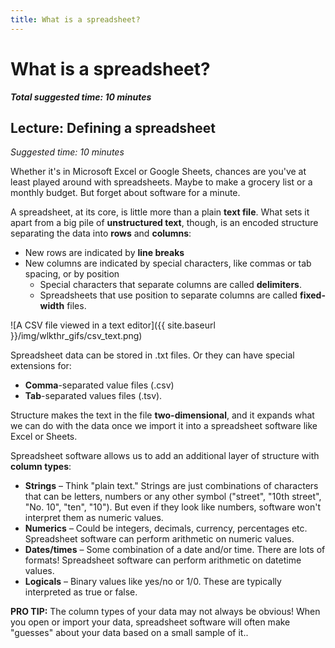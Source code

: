 ```yaml
---
title: What is a spreadsheet?
---
```


# What is a spreadsheet?

***Total suggested time: 10 minutes***

## Lecture: Defining a spreadsheet
*Suggested time: 10 minutes*

Whether it's in Microsoft Excel or Google Sheets, chances are you've at least played around with spreadsheets. Maybe to make a grocery list or a monthly budget. But forget about software for a minute.

A spreadsheet, at its core, is little more than a plain **text file**. What sets it apart from a big pile of **unstructured text**, though, is an encoded structure separating the data into **rows** and **columns**:
* New rows are indicated by **line breaks**
* New columns are indicated by special characters, like commas or tab spacing, or by position
	* Special characters that separate columns are called **delimiters**.
	* Spreadsheets that use position to separate columns are called **fixed-width** files.

![A CSV file viewed in a text editor]({{ site.baseurl }}/img/wlkthr_gifs/csv_text.png)

Spreadsheet data can be stored in .txt files. Or they can have special extensions for:
* **Comma**-separated value files (.csv)
* **Tab**-separated values files (.tsv). 

Structure makes the text in the file **two-dimensional**, and it expands what we can do with the data once we import it into a spreadsheet software like Excel or Sheets.

Spreadsheet software allows us to add an additional layer of structure with **column types**:
* **Strings** – Think "plain text." Strings are just combinations of characters that can be letters, numbers or any other symbol ("street", "10th street", "No. 10", "ten", "10"). But even if they look like numbers, software won't interpret them as numeric values.
* **Numerics** – Could be integers, decimals, currency, percentages etc. Spreadsheet software can perform arithmetic on numeric values.
* **Dates/times** – Some combination of a date and/or time. There are lots of formats! Spreadsheet software can perform arithmetic on datetime values.
* **Logicals** – Binary values like yes/no or 1/0. These are typically interpreted as true or false.

<div class="alert alert-info" role="alert">
    <strong>PRO TIP:</strong> The column types of your data may not always be obvious! When you open or import your data, spreadsheet software will often make "guesses" about your data based on a small sample of it..
</div>